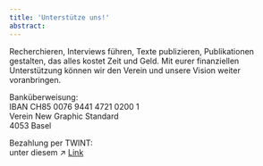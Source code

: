 ```yaml
---
title: 'Unterstütze uns!'
abstract:
---
```


Recherchieren, Interviews führen, Texte publizieren, Publikationen gestalten, das alles kostet Zeit und Geld. Mit eurer finanziellen Unterstützung können wir den Verein und unsere Vision weiter voranbringen.

Banküberweisung: <br>
IBAN CH85 0076 9441 4721 0200 1 <br>
Verein New Graphic Standard <br>
4053 Basel

Bezahlung per TWINT: <br>
unter diesem ↗ <a href="https://go.twint.ch/1/e/tw?tw=acq.sGZu1zkzT0aZyvZ233nYMU8Xp1puBm-itMl-a5b6zPbGD4K0aIFr1dHETMT5592P." style="text-decoration: underline;" target="_blank">Link</a>
